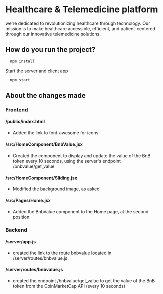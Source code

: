 # Healthcare & Telemedicine platform

we're dedicated to revolutionizing healthcare through technology. Our mission is to make healthcare accessible, efficient, and patient-centered through our innovative telemedicine solutions.

## **How ​​do you run the project?**

```bash
  npm install
```

Start the server and client app

```bash
  npm start
```

## About the changes made

### **Frontend**

#### /public/index.html

- Added the link to font-awesome for icons

#### /src/HomeComponent/BnbValue.jsx

- Created the component to display and update the value of the BnB token every 10 seconds, using the server's endpoint /bnbvalue/get_value

#### /src/HomeComponent/Sliding.jsx

- Modified the background image, as asked

#### /src/Pages/Home.jsx

- Added the BnbValue component to the Home page, at the second position

### **Backend**

#### /server/app.js

- created the link to the route bnbvalue located in /server/routes/bnbvalue.js

#### /server/routes/bnbvalue.js

- created the endpoint /bnbvalue/get_value to get the value of the BnB token from the CoinMarketCap API (every 10 seconds)

